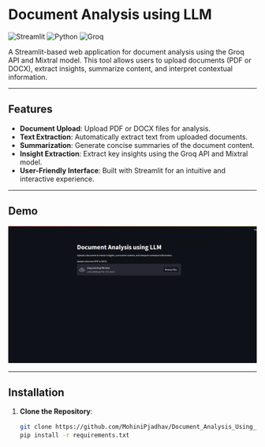 
# Document Analysis using LLM

![Streamlit](https://img.shields.io/badge/Streamlit-FF4B4B?style=for-the-badge&logo=Streamlit&logoColor=white)
![Python](https://img.shields.io/badge/Python-3776AB?style=for-the-badge&logo=python&logoColor=white)
![Groq](https://img.shields.io/badge/Groq-00B388?style=for-the-badge&logo=groq&logoColor=white)

A Streamlit-based web application for document analysis using the Groq API and Mixtral model. This tool allows users to upload documents (PDF or DOCX), extract insights, summarize content, and interpret contextual information.

---

## **Features**
- **Document Upload**: Upload PDF or DOCX files for analysis.
- **Text Extraction**: Automatically extract text from uploaded documents.
- **Summarization**: Generate concise summaries of the document content.
- **Insight Extraction**: Extract key insights using the Groq API and Mixtral model.
- **User-Friendly Interface**: Built with Streamlit for an intuitive and interactive experience.

---

## **Demo**
![App Screenshot](./app.png)

---

## **Installation**

1. **Clone the Repository**:
   ```bash
   git clone https://github.com/MohiniPjadhav/Document_Analysis_Using_LLM.git
   pip install -r requirements.txt

